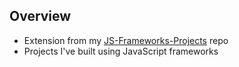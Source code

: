 ## Overview
   - Extension from my [JS-Frameworks-Projects](https://github.com/chewzzz1014/JS-Frameworks-Projects) repo
   - Projects I've built using JavaScript frameworks
